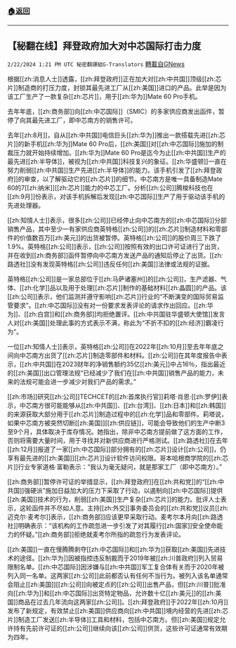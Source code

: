 ###  [:house:返回](README.md)
---


## 【秘翻在线】拜登政府加大对中芯国际打击力度
`2/22/2024 1:21 PM UTC 秘密翻譯組G-Translators` [轉載自GNews](https://gnews.org/articles/2332304)

根据[[zh:消息人士]]透露，[[zh:拜登政府]]正在加大对[[zh:中共国]]顶级[[zh:芯片]]制造商的打压力度，封锁其最先进工厂从[[zh:美国]]进口的产品。此举是因为该工厂生产了一款复杂[[zh:芯片]]，用于[[zh:华为]]Mate 60 Pro手机。

去年年底，[[zh:商务部]]向[[zh:中芯国际]]（SMIC）的多家供应商发出函件，暂停了向其最先进工厂，即中芯南方的销售许可。

去年[[zh:8月]]，自从[[zh:中共国]]电信巨头[[zh:华为]]推出一款搭载先进[[zh:芯片]]的新手机[[zh:华为]]Mate 60 Pro后，[[zh:美国]]对[[zh:中芯国际]]施加的制裁压力就开始持续增加。[[zh:华为]]Mate 60 Pro是迄今为止[[zh:中共国]]生产的最先进[[zh:半导体]]，被视为[[zh:中共国]]科技复兴的象征。[[zh:华盛顿]]一直在努力削弱[[zh:中共国]]生产先进[[zh:半导体]]的能力。该手机引发了[[zh:拜登政府]]的审查，以了解驱动它的[[zh:芯片]]的细节。中芯南方是唯一具备制造Mate 60的7[[zh:纳米]][[zh:芯片]]能力的中芯工厂。分析[[zh:公司]]腾梭科技也在[[zh:9月]]份表示，对该手机拆解后发现[[zh:中芯国际]]生产了用于驱动该手机的先进处理器。

[[zh:知情人士]]表示，很多[[zh:公司]]已经停止向中芯南方的[[zh:中芯国际]]分部销售产品，其中至少一有家供应商英特格[[zh:公司]]的[[zh:芯片]]制造材料和零部件的价值数百万[[zh:美元]]的出货被暂停。英特格[[zh:公司]]的股价周三下跌了1.9%。英特格[[zh:公司]]表示，[[zh:公司]]按照有效的出口许可证进行了出货，并在收到[[zh:商务部]]函件暂停向中芯南方发送产品的通知后停止了出货。[[zh:路透社]]没有发现英特格[[zh:公司]]违反任何[[zh:美国]]法律或法规的证据。

英特格[[zh:公司]]是一家总部位于[[zh:马萨诸塞州]]的[[zh:公司]]，生产滤器、气体、[[zh:化学]]品以及用于处理[[zh:芯片]]制作的基础材料[[zh:晶圆]]的产品。该[[zh:公司]]表示，他们监测并遵守影响[[zh:芯片]]行业的“不断演变的国际贸易监管要求”。[[zh:中芯国际]]没有对一份要求发表评论的请求作出回应。[[zh:华为]]、[[zh:白宫]]和[[zh:商务部]]均拒绝置评。[[zh:中共国驻华盛顿大使馆]]发言人对[[zh:美国]]处理此事的方式表示不满，称此为“不折不扣的[[zh:经济]]霸凌行为”。

一位[[zh:知情人士]]表示，英特格[[zh:公司]]在2022年[[zh:10月]]至去年年底之间向中芯南方出货了[[zh:芯片]]制造零部件和材料。[[zh:公司]]在其年度报告中表示，[[zh:中共国]]在2023财年的净销售额约35亿[[zh:美元]]中占16％，指出最近的[[zh:美国]]出口管理法规“已经减少了我们在[[zh:中共国]]销售产品的能力，未来的法规可能会进一步减少对我们产品的需求。”

[[zh:市场]]研究[[zh:公司]]TECHCET的[[zh:首席执行官]]莉塔·肖恩·[[zh:罗伊]]表示，中芯南方很可能能够从[[zh:中共国]]、[[zh:台湾]]、[[zh:日本]]和[[zh:韩国]]的来源获取大部分用于[[zh:芯片]]制造过程中的[[zh:化学]]品和零部件。莉塔说，如果中芯南方被突然切断[[zh:美国]][[zh:供应链]]，可能会导致他们的生产中断3至9个月，具体取决于库存情况。她指出，除非中芯南方提前做了这方面的工作，否则将需要大量时间，用于寻找并对新供应商进行严格测试。[[zh:路透社]]在去年[[zh:12月]]报道了一家[[zh:中芯国际]]部分拥有的[[zh:芯片]]设计[[zh:公司]]，仍享有最先进的[[zh:美国]][[zh:芯片]]设计软件访问权限。哥本哈根商学院的[[zh:芯片]]行业专家道格·富勒表示：“我认为毫无疑问，就是那家工厂（即中芯南方）。”

[[zh:商务部]]暂停许可证的举措显示，[[zh:拜登政府]]在[[zh:共和党]]的“[[zh:中共国]]强硬派”施加日益加大的压力下采取了行动，以遏制向[[zh:中芯国际]]提供[[zh:美国]]技术的行为，削弱[[zh:美国]]生产复杂[[zh:芯片]]的能力。批评人士表示，这轮函件并不尽如人意。主持[[zh:外交]]事务委员会的[[zh:共和党]]议员[[zh:迈克尔·麦考尔]]表示，[[zh:商务部]]应该更早采取行动。麦考尔本月向[[zh:路透社]]明确表示：“该机构的工作疏忽进一步引发了对其履行[[zh:国家]]安全使命能力的怀疑。”[[zh:商务部]]拒绝就麦考尔所指的疏忽行为发表评论。

[[zh:美国]]一直在慢腾腾剥夺[[zh:中芯国际]]和[[zh:华为]]获取[[zh:美国]]先进技术的途径。[[zh:华为]]因被指控违反制裁而于2019年被[[zh:川普政府]]列入贸易限制名单。[[zh:中芯国际]]因涉嫌与[[zh:中共国]]军工复合体有关而于2020年被列入同一名单。这两家[[zh:公司]]此前都否认有任何不当行为。被列入该名单通常会阻止[[zh:美国]][[zh:公司]]向被定点的[[zh:公司]]出售产品，但[[zh:川普]]批准向[[zh:华为]]和[[zh:中芯国际]]出货特定物品，允许数十亿[[zh:美元]]的[[zh:美国]]商品在过去几年流向这两家[[zh:公司]]。[[zh:拜登政府]]于2022年[[zh:10月]]发布了新规定，有效禁止[[zh:美国]]供应商向[[zh:中共国]]境内经营的先进[[zh:芯片]]制造工厂发送[[zh:半导体]]工具和材料，包括中芯南方。但[[zh:美国]]规定允许持有先前许可证的[[zh:公司]]继续向该[[zh:公司]]供货，这些许可证通常有效期为四年。
